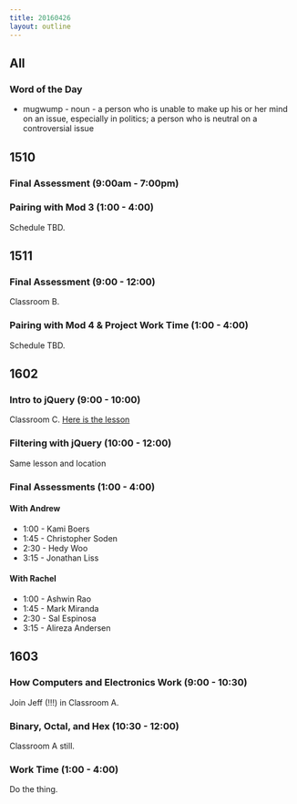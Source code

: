 ```yaml
---
title: 20160426
layout: outline
---
```


## All

### Word of the Day
* mugwump - noun - a person who is unable to make up his or her mind on an
issue, especially in politics; a person who is neutral on a controversial
issue


## 1510

### Final Assessment (9:00am - 7:00pm)

### Pairing with Mod 3 (1:00 - 4:00)

Schedule TBD.


## 1511

### Final Assessment (9:00 - 12:00)

Classroom B.

### Pairing with Mod 4 & Project Work Time (1:00 - 4:00)

Schedule TBD.


## 1602

### Intro to jQuery (9:00 - 10:00)

Classroom C. [Here is the lesson](https://github.com/turingschool/lesson_plans/blob/master/ruby_02-web_applications_with_ruby/introduction_to_jquery.markdown)

### Filtering with jQuery (10:00 - 12:00)

Same lesson and location

### Final Assessments (1:00 - 4:00)

#### With Andrew

* 1:00 - Kami Boers
* 1:45 - Christopher Soden
* 2:30 - Hedy Woo
* 3:15 - Jonathan Liss

#### With Rachel

* 1:00 - Ashwin Rao
* 1:45 - Mark Miranda
* 2:30 - Sal Espinosa
* 3:15 - Alireza Andersen

## 1603

### How Computers and Electronics Work (9:00 - 10:30)

Join Jeff (!!!) in Classroom A.

### Binary, Octal, and Hex (10:30 - 12:00)

Classroom A still.

### Work Time (1:00 - 4:00)

Do the thing.
